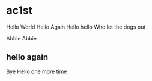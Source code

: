 # ac1st
Hello World
Hello Again
Hello hello
Who let the dogs out

Abbie 
Abbie

## hello again
Bye
Hello one more time
